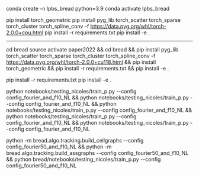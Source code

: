 conda create -n lpbs_bread python=3.9
conda activate lpbs_bread
<!-- see https://pytorch-geometric.readthedocs.io/en/latest/install/installation.html -->
<!-- pip install pyg-lib torch-scatter torch-sparse torch-cluster torch-spline-conv torch-geometric -f https://data.pyg.org/whl/torch-1.12.0+cu102.html -->
pip install torch_geometric
pip install pyg_lib torch_scatter torch_sparse torch_cluster torch_spline_conv -f https://data.pyg.org/whl/torch-2.0.0+cpu.html
pip install -r requirements.txt
pip install -e .
<!-- then manually install jupyter, depending on your setup -->


-----------------------------
cd bread
source activate paper2022 && cd bread && pip install pyg_lib torch_scatter torch_sparse torch_cluster torch_spline_conv -f https://data.pyg.org/whl/torch-2.0.0+cu118.html && pip install torch_geometric && pip install -r requirements.txt && pip install -e .

pip install -r requirements.txt
pip install -e .

python notebooks/testing_nicoles/train_p.py --config config_fourier_and_f10_NL && python notebooks/testing_nicoles/train_p.py --config config_fourier_and_f10_NL && python notebooks/testing_nicoles/train_p.py --config config_fourier_and_f10_NL && python notebooks/testing_nicoles/train_p.py --config config_fourier_and_f10_NL && python notebooks/testing_nicoles/train_p.py --config config_fourier_and_f10_NL 

python -m bread.algo.tracking.build_cellgraphs --config config_fourier50_and_f10_NL && python -m bread.algo.tracking.build_assgraphs --config config_fourier50_and_f10_NL && python bread/notebooks/testing_nicoles/train_p.py --config config_fourier50_and_f10_NL